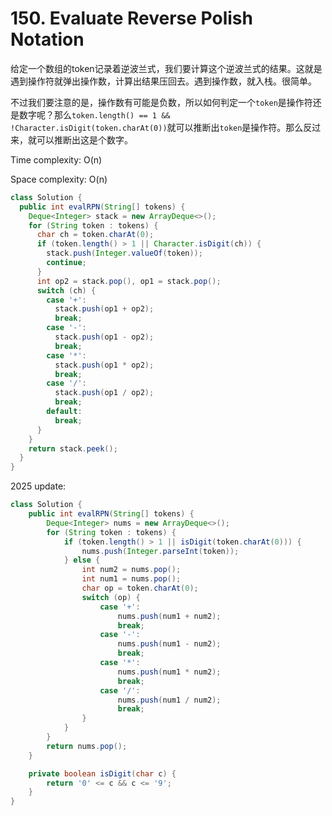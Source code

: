 # 150. Evaluate Reverse Polish Notation

给定一个数组的token记录着逆波兰式，我们要计算这个逆波兰式的结果。这就是遇到操作符就弹出操作数，计算出结果压回去。遇到操作数，就入栈。很简单。

不过我们要注意的是，操作数有可能是负数，所以如何判定一个`token`是操作符还是数字呢？那么`token.length() == 1 && !Character.isDigit(token.charAt(0))`就可以推断出`token`是操作符。那么反过来，就可以推断出这是个数字。

Time complexity: O(n)

Space complexity: O(n)

```java
class Solution {
  public int evalRPN(String[] tokens) {
    Deque<Integer> stack = new ArrayDeque<>();
    for (String token : tokens) {
      char ch = token.charAt(0);
      if (token.length() > 1 || Character.isDigit(ch)) {
        stack.push(Integer.valueOf(token));
        continue;
      }
      int op2 = stack.pop(), op1 = stack.pop();
      switch (ch) {
        case '+':
          stack.push(op1 + op2);
          break;
        case '-':
          stack.push(op1 - op2);
          break;
        case '*':
          stack.push(op1 * op2);
          break;
        case '/':
          stack.push(op1 / op2);
          break;
        default:
          break;
      }
    }
    return stack.peek();
  }
}
```

2025 update:

```java
class Solution {
    public int evalRPN(String[] tokens) {
        Deque<Integer> nums = new ArrayDeque<>();
        for (String token : tokens) {
            if (token.length() > 1 || isDigit(token.charAt(0))) {
                nums.push(Integer.parseInt(token));
            } else {
                int num2 = nums.pop();
                int num1 = nums.pop();
                char op = token.charAt(0);
                switch (op) {
                    case '+':
                        nums.push(num1 + num2);
                        break;
                    case '-':
                        nums.push(num1 - num2);
                        break;
                    case '*':
                        nums.push(num1 * num2);
                        break;
                    case '/':
                        nums.push(num1 / num2);
                        break;
                }
            }
        }
        return nums.pop();
    }

    private boolean isDigit(char c) {
        return '0' <= c && c <= '9';
    }
}
```